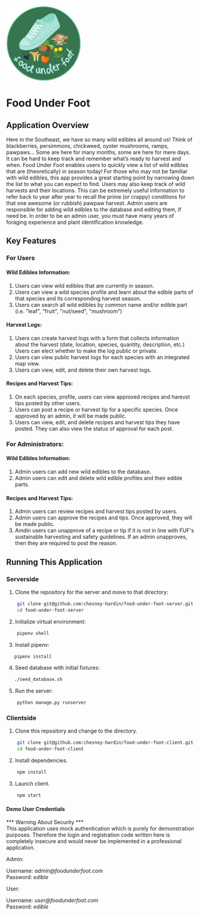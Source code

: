 <img src="https://github.com/chesney-hardin/food-under-foot-client/blob/main/Copy%20of%20food%20under%20foot.png" alt="Logo" width="200" height="200"> 

# Food Under Foot 

## Application Overview

Here in the Southeast, we have so many wild edibles all around us! Think of blackberries, persimmons, chickweed, oyster mushrooms, ramps, pawpaws… Some are here for many months, some are here for mere days. It can be hard to keep track and remember what’s ready to harvest and when. Food Under Foot enables users to quickly view a list of wild edibles that are (theoretically) in season today! 
For those who may not be familiar with wild edibles, this app provides a great starting point by narrowing down the list to what you can expect to find.  Users may also keep track of wild harvests and their locations. This can be extremely useful information to refer back to year after year to recall the prime (or crappy) conditions for that one awesome (or rubbish) pawpaw harvest. 
Admin users are responsible for adding wild edibles to the database and editing them, if need be. In order to be an admin user, you must have many years of foraging experience and plant identification knowledge.

## Key Features 
### For Users
#### Wild Edibles Information:
<ol>
    <li> Users can view wild edibles that are currently in season.</li>
    <li>Users can view a wild species profile and learn about the edible parts of that species and its corresponding harvest season.</li>
    <li>Users can search all wild edibles by common name and/or edible part (i.e. "leaf", "fruit", "nut/seed", "mushroom")</li>
</ol>

#### Harvest Logs:
<ol>
    <li>Users can create harvest logs with a form that collects information about the harvest (date, location, species, quantity, description, etc.) Users can elect whether to make the log public or private.</li>
    <li>Users can view public harvest logs for each species with an integrated map view.</li>
    <li>Users can view, edit, and delete their own harvest logs.</li>
</ol>

#### Recipes and Harvest Tips:
<ol>
    <li>On each species, profile, users can view approved recipes and harevst tips posted by other users.</li>
    <li>Users can post a recipe or harvest tip for a specific species. Once approved by an admin, it will be made public.</li>
    <li>Users can view, edit, and delete recipes and harvest tips they have posted. They can also view the status of approval for each post.</li>
</ol>

### For Administrators:
#### Wild Edibles Information:
<ol>
    <li>Admin users can add new wild edibles to the database.</li>
    <li>Admin users can edit and delete wild edible profiles and their edible parts.</li>
</ol>

#### Recipes and Harvest Tips:
<ol>
    <li>Admin users can review recipes and harvest tips posted by users.</li>
    <li>Admin users can approve the recipes and tips. Once approved, they will be made public.</li>
    <li>Amdin users can unapprove of a recipe or tip if it is not in line with FUF's sustainable harvesting and safety guidelines. If an admin unapproves, then they are required to post the reason.</li>
</ol>

## Running This Application
### Serverside
1. Clone the repository for the server and move to that directory:
```sh
    git clone git@github.com:chesney-hardin/food-under-foot-server.git
    cd food-under-foot-server
```
2. Initialize virtual environment:
```sh
    pipenv shell
```
3. Install pipenv:
 ```sh
    pipenv install
```
4. Seed database with initial fixtures:
 ```sh
    ./seed_database.sh
```
5. Run the server:
```sh
    python manage.py runserver
```
### Clientside
1. Clone this repository and change to the directory.
```sh
    git clone git@github.com:chesney-hardin/food-under-foot-client.git
    cd food-under-foot-client
```
2. Install dependencies.
```sh
    npm install
```
3. Launch client.
```sh
    npm start
```

#### Demo User Credentials

*** Warning About Security *** </br>
This application uses mock authentication which is purely for demonstration purposes. Therefore the login and registration code written here is completely insecure and would never be implemented in a professional application.

Admin:
<p>
Username: <i>admin@foodunderfoot.com</i>
<br>
Password: <i>edible</i>
</p>

User:
<p>
Username: <i>user@foodunderfoot.com</i>
<br>
Password: <i>edible</i>
</p>


